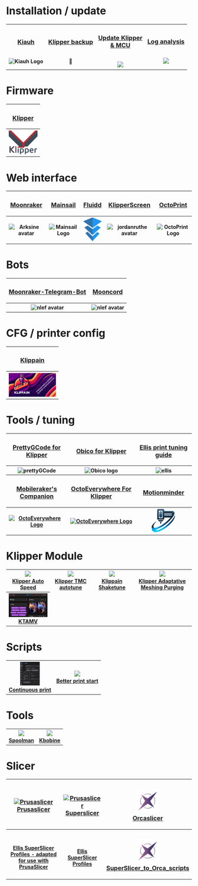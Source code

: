 <h1>Installation / update</h1>
<table>
<tr>
<th><h3><a href="https://github.com/dw-0/kiauh">Kiauh</a></h3></br>
<img src="https://raw.githubusercontent.com/dw-0/kiauh/master/resources/screenshots/kiauh.png" alt="Kiauh Logo" height="64"></th>
  <th><h3><a href="https://github.com/Staubgeborener/klipper-backup">Klipper backup</a></h3></br>
💾</th>
<th><h3><a href="https://github.com/fbeauKmi/update_klipper_and_mcus">Update Klipper </br>& MCU</a></h3></br>
<img src="https://github.com/fbeauKmi/update_klipper_and_mcus/raw/main/images/media.png" height="64"></th>
<th><h3><a href="https://doctor-klipper.clmntw.fr/">Log analysis</a></h3></br>
<img src="https://doctor-klipper.clmntw.fr/assets/svg/logo.svg" height="64"></th>
</tr>
</table>



<h1>Firmware</h1>
<table>
<tr>
<th><h3><a href="https://github.com/Klipper3d/klipper">Klipper</a></h3></th>
</tr>
<tr>
<th><img src="https://raw.githubusercontent.com/Klipper3d/klipper/master/docs/img/klipper-logo.png" alt="Klipper Logo" height="64"></th>
</tr>
</table>

<h1>Web interface</h1>
<table>
<tr>
<th><h3><a href="https://github.com/Arksine/moonraker">Moonraker</a></h3></th>
<th><h3><a href="https://github.com/mainsail-crew/mainsail">Mainsail</a></h3></th>
<th><h3><a href="https://github.com/fluidd-core/fluidd">Fluidd</a></h3></th>
<th><h3><a href="https://github.com/jordanruthe/KlipperScreen">KlipperScreen</a></h3></th>
<th><h3><a href="https://github.com/OctoPrint/OctoPrint">OctoPrint</a></h3></th>

</tr>
<tr>
<th><img src="https://avatars.githubusercontent.com/u/9563098?v=4" alt="Arksine avatar" height="64"></th>
<th><img src="https://raw.githubusercontent.com/mainsail-crew/docs/master/assets/img/logo.png" alt="Mainsail Logo" height="64"></th>
<th><img src="https://raw.githubusercontent.com/fluidd-core/fluidd/master/docs/assets/images/logo.svg" alt="Fluidd Logo" height="64"></th>
<th><img src="https://avatars.githubusercontent.com/u/31575189?v=4" alt="jordanruthe avatar" height="64"></th>
<th><img src="https://camo.githubusercontent.com/33da288e35b5e01f85fd3cb8247691b065d05474308f98e6d082918227600af3/68747470733a2f2f6f63746f7072696e742e6f72672f6173736574732f696d672f6c6f676f2e706e67" alt="OctoPrint Logo" height="64"></th>

</tr>
</table>

<h1>Bots</h1>
<table>
<tr>
<th><h3><a href="https://github.com/nlef/moonraker-telegram-bot">Moonraker-Telegram-Bot</a></h3></th>
<th><h3><a href="https://github.com/nlef/moonraker-telegram-bot">Mooncord</a></h3></th>
</tr>
<tr>
<th><img src="https://avatars.githubusercontent.com/u/52351624?v=4" alt="nlef avatar" height="64"></th>
<th><img src="https://raw.githubusercontent.com/eliteSchwein/mooncord/master/assets/images/github-title.png" alt="nlef avatar" height="64"></th>
</tr>
</table>

<h1>CFG / printer config</h1>
<table>
<tr>
<th><h3><a href="https://github.com/Frix-x/klippain">Klippain</a></h3></th>
</tr>
<tr>
<th><img src="https://github.com/Frix-x/klippain/raw/main/docs/klippain.png"alt="klippain" height="64"></th>
</tr>
</table>

<h1>Tools / tuning</h1>
<table>
<tr>

<th><h3><a href="https://github.com/Kragrathea/pgcode">PrettyGCode for Klipper</a></h3></th>
<th><h3><a href="https://github.com/TheSpaghettiDetective/moonraker-obico">Obico for Klipper</a></h3></th>
<th><h3><a href="https://ellis3dp.com/Print-Tuning-Guide/">Ellis print tuning guide</a></h3></th>
</tr>
<tr>

<th><img src="https://raw.githubusercontent.com/Kragrathea/pgcode/main/img/pgc_screen1.jpg" alt="prettyGCode" height="64"></th>
<th><img src="https://avatars.githubusercontent.com/u/46323662?s=200&v=4" alt="Obico logo" height="64"></th>
<th><img src="https://ellis3dp.com/Print-Tuning-Guide/articles/images/first_layer_squish/FirstLayer-PrintExample.jpg" alt="ellis" height="64">
</tr>
<tr>
<th><h3><a href="https://github.com/Clon1998/mobileraker_companion">Mobileraker's Companion</a></h3></th>
<th><h3><a href="https://octoeverywhere.com/?source=kiauh_readme">OctoEverywhere For Klipper</a></h3></th>
<th><h3><a href="https://github.com/rodrigo2019/motion_minder/tree/main">Motionminder</a></h3></th>

</tr>
<tr>
  <th><a href="https://github.com/Clon1998/mobileraker_companion"><img src="https://raw.githubusercontent.com/Clon1998/mobileraker/master/assets/icon/mr_appicon.png" alt="OctoEverywhere Logo" height="64"></th>
  <th><a href="https://octoeverywhere.com/?source=kiauh_readme"><img src="https://octoeverywhere.com/img/logo.svg" alt="OctoEverywhere Logo" height="64"></a></th>
  </a></th>
  <th><img src="https://github.com/rodrigo2019/motion_minder/raw/main/motion_minder_logo.png" alt="OctoPrint Logo" height="64"></th>
</tr>
</table>

# Klipper Module
<table>
<tr>  
    <th><a href="https://github.com/Anonoei/klipper_auto_speed"><img src="https://opengraph.githubassets.com/57070ffe9cd4834bf4bc777d714f3435d774b1110a946b86796180f291058f80/Anonoei/klipper_auto_speed"  height="64"></br>Klipper Auto Speed</a></th> 
   <th><a href="https://github.com/andrewmcgr/klipper_tmc_autotune"><img src="https://opengraph.githubassets.com/550cf0710d5fef0a353d7a8f6e93b35ab503077d3879732199a373d3cb0eed16/andrewmcgr/klipper_tmc_autotune"  height="64"></br>Klipper TMC autotune</a></th>
  <th><a href="https://github.com/Frix-x/klippain-shaketune/tree/main"><img src="https://github.com/Frix-x/klippain-shaketune/raw/main/docs/banner.png"  height="64"></br>Klippain Shaketune</a></th>
  <th><a href="https://github.com/kyleisah/Klipper-Adaptive-Meshing-Purging"><img src="https://github.com/kyleisah/Klipper-Adaptive-Meshing-Purging/raw/main/Photos/Logo/KAMP-Logo.png"  height="64"></br>Klipper Adaptative Meshing Purging</a></th>
</tr>
<tr>
   <th><a href="https://github.com/TypQxQ/kTAMV"><img src="https://github.com/TypQxQ/kTAMV/raw/main/doc/mainsail_main.jpg?raw=true"  height="64"></br>KTAMV</a></th>
</tr>
</table>

# Scripts
<table>
<tr>  
    <th><a href="https://github.com/hessfab/continuous-prints-klipper"><img src="https://github.com/hessfab/continuous-prints-klipper/raw/main/img/fluidd_macros.png"  height="64"></br>Continuous print</a></th> 
    <th><a href="https://github.com/jontek2/A-better-print_start-macro"><img src="https://avatars.githubusercontent.com/u/12153796?v=4" height="64"></br>Better print start</a></th> 
</tr>
</table>

# Tools
<table>
<tr>  
    <th><a href="https://github.com/Donkie/Spoolman"><img src="https://github.com/Donkie/Spoolman/assets/2332094/3c120b3a-1422-42f6-a16b-8d5a07c33000"  height="64"></br>Spoolman</a></th> 
  <th><a href="https://github.com/fbeauKmi/kbobine_filament_settings"><img src="https://github.com/fbeauKmi/kbobine_filament_settings/raw/main/images/kbobine.png"  height="64"></br>Kbobine</a></th> 
</tr>
  
</table>

<h1>Slicer</h1>
<table>
  <tr>
    <th><h3><a href="https://www.prusa3d.com/fr/page/prusaslicer_424/"><img src="https://www.prusa3d.com/img/slicer/logo.png" alt="Prusaslicer" height="64"><br/>Prusaslicer</a></h3></th>
    <th><h3><a href="https://github.com/supermerill/SuperSlicer/"><img src="https://avatars.githubusercontent.com/u/6536403?v=4" alt="Prusaslicer" height="64"><br/>Superslicer</a></h3></th>
    <th><h3><a href="https://github.com/SoftFever/OrcaSlicer"><img src="https://github.com/SoftFever/OrcaSlicer/blob/main/resources/images/OrcaSlicer.png" alt="Prusaslicer" height="64"><br/>Orcaslicer</a></h3></th>
  </tr>
  <tr>
    <th><a href="https://github.com/mjonuschat/PrusaSlicer-Profiles/tree/main?tab=readme-ov-file"><br/>Ellis SuperSlicer Profiles - adapted for use with PrusaSlicer</a></h3></th>
     <th><a href="https://github.com/AndrewEllis93/Ellis-SuperSlicer-Profiles"><br/>Ellis SuperSlicer Profiles</a></h3></th>
    <th><h3><a href="https://github.com/theophile/SuperSlicer_to_Orca_scripts"><img src="https://github.com/SoftFever/OrcaSlicer/blob/main/resources/images/OrcaSlicer.png" height="64"><br/> SuperSlicer_to_Orca_scripts
</a></h3></th>
  </tr>
</table>

